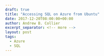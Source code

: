 ```yaml
---
draft: true
title: "Accessing SQL on Azure from Ubuntu"
date: 2017-12-20T08:00:00+00:00
author: Andrew B. Collier
excerpt_separator: <!-- more -->
layout: post
tags:
  - Azure
  - SQL
---
```


<!-- more -->

